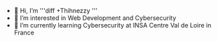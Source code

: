 - 👋 Hi, I’m '''diff +Thihnezzy '''
- 👀 I’m interested in Web Development and Cybersecurity
- 🌱 I’m currently learning Cybersecurity at INSA Centre Val de Loire in France

<!---
QuocThinhNGUYEN-JONES/QuocThinhNGUYEN-JONES is a ✨ special ✨ repository because its `README.md` (this file) appears on your GitHub profile.
You can click the Preview link to take a look at your changes.
--->
